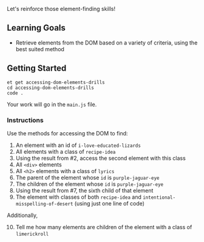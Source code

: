 Let's reinforce those element-finding skills!

## Learning Goals

- Retrieve elements from the DOM based on a variety of criteria, using the best suited method

## Getting Started

```no-highlight
et get accessing-dom-elements-drills
cd accessing-dom-elements-drills
code .
```

Your work will go in the `main.js` file.

### Instructions

Use the methods for accessing the DOM to find:

1. An element with an id of `i-love-educated-lizards`
2. All elements with a class of `recipe-idea`
3. Using the result from #2, access the second element with this class
4. All `<div>` elements
5. All `<h2>` elements with a class of `lyrics`
6. The parent of the element whose `id` is `purple-jaguar-eye`
7. The children of the element whose `id` is `purple-jaguar-eye`
8. Using the result from #7, the sixth child of that element
9. The element with classes of both `recipe-idea` and `intentional-misspelling-of-desert` (using just one line of code)

Additionally,

10. Tell me how many elements are children of the element with a class of `limerickroll`
